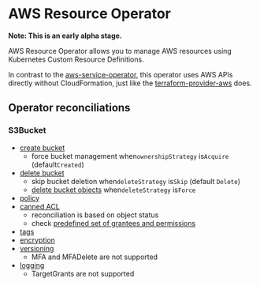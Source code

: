 # AWS Resource Operator

**Note: This is an early alpha stage.**

AWS Resource Operator allows you to manage AWS resources using Kubernetes Custom Resource Definitions.

In contrast to the [aws-service-operator](https://github.com/awslabs/aws-service-operator), this operator uses AWS APIs directly without CloudFormation, just like the [terraform-provider-aws](https://github.com/terraform-providers/terraform-provider-aws) does.


## Operator reconciliations

### S3Bucket

- [create bucket](https://docs.aws.amazon.com/cli/latest/reference/s3api/create-bucket.html)
    * force bucket management when`ownershipStrategy` is`Acquire` (default`Created`)
- [delete bucket](https://docs.aws.amazon.com/cli/latest/reference/s3api/delete-bucket.html)
    * skip bucket deletion when`deleteStrategy` is`Skip` (default `Delete`)
    * [delete bucket objects](https://docs.aws.amazon.com/cli/latest/reference/s3api/delete-objects.html) when`deleteStrategy` is`Force`
- [policy](https://docs.aws.amazon.com/cli/latest/reference/s3api/put-bucket-policy.html)
- [canned ACL](https://docs.aws.amazon.com/cli/latest/reference/s3api/put-bucket-acl.html)
    * reconciliation is based on object status
    * check [predefined set of grantees and permissions](https://docs.aws.amazon.com/AmazonS3/latest/dev/acl-overview.html#canned-acl)
- [tags](https://docs.aws.amazon.com/cli/latest/reference/s3api/put-bucket-tagging.html)
- [encryption](https://docs.aws.amazon.com/cli/latest/reference/s3api/put-bucket-encryption.html)
- [versioning](https://docs.aws.amazon.com/cli/latest/reference/s3api/put-bucket-versioning.html)
    * MFA and MFADelete are not supported
- [logging](https://docs.aws.amazon.com/cli/latest/reference/s3api/put-bucket-logging.html)
    * TargetGrants are not supported
